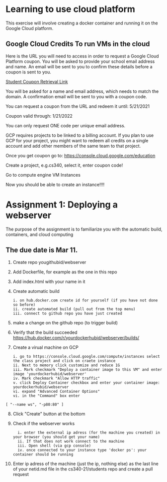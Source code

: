# Learning to use cloud platform

This exercise will involve creating a docker container and running it on the Google Cloud 
platform. 


## Google Cloud Credits To run VMs in the cloud

Here is the URL you will need to access in order to request a Google Cloud Platform coupon. 
You will be asked to provide your school email address and name. 
An email will be sent to you to confirm these details before a coupon is sent to you.


[Student Coupon Retrieval Link](https://google.secure.force.com/GCPEDU?cid=tsA8EfZIOwZZi1%2FfL5I%2BIBjylggBp5dRvmg8Z0Et0dtRqpmB3ivur6R7NOvG3ldT)

You will be asked for a name and email address, which needs to match the domain. A confirmation email will be sent to you with a coupon code.

You can request a coupon from the URL and redeem it until: 5/21/2021

Coupon valid through: 1/21/2022

You can only request ONE code per unique email address.

GCP requires projects to be linked to a billing account. If you plan to use GCP for your project, you might want to redeem all credits on a single account and add other members of the same team to that project. 

Once you get coupon go to:
https://console.cloud.google.com/education

Create a project, e.g.cs340, select it, 
enter coupon code!

Go to compute engine VM Instances

Now you should be able to create an instance!!!!


# Assignment 1: Deploying a webserver 

The purpose of the assignment is to familiarize you with the automatic build, containers, and cloud computing

## The due date is Mar 11.

1. Create repo yougithubid/webserver
2. Add Dockerfile, for example as the one in this repo
3. Add index.html with your name in it
4. Create automatic build

       i. on hub.docker.com create id for yourself (if you have not done so before)
       ii. create automated build (pull out from the top menu)
       iii. connect to github repo you have just created
5. make a change on the github repo (to trigger build)
6. Verify that the build succeeded https://hub.docker.com/r/yourdockerhubid/webserver/builds/
7. Create a virual machine on GCP

       i. go to https://console.cloud.google.com/compute/instances select the class project and click on craete instance
       ii. Next to memory click customize and reduce 1G
       iii. Mark checkmark "Deploy a container image to this VM" and enter image 'yourdockerhubid/webserver'
       iv. Mark checkmark "Allow HTTP traffic"
       v. click Deploy Container checkbox and enter your container image: yourdockerhubid/webserver
       vi. expand "Advanced Container Options"
       vi. in the "Command" box enter    
```    
[ "--name ws", "-p80:80" ]
```
8. Click "Create" button at the bottom
9. Check if the webserver works
       
         i. enter the external ip adress (for the machine you created) in your browser (you should get your name)
         ii. If that does not work connect to the machine
         iii. Open shell (via gcp console)
         iv. once connected to your instance type 'docker ps': your container should be running
10. Enter ip adress of the machine (just the ip, nothing else) as the
    last line of your netid.md file in the cs340-21/students repo and create a pull request
